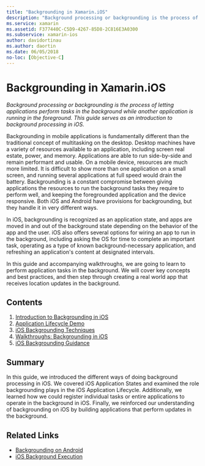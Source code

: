 ```yaml
---
title: "Backgrounding in Xamarin.iOS"
description: "Background processing or backgrounding is the process of letting applications perform tasks in the background while another application is running in the foreground. This guide serves as an introduction to background processing in iOS."
ms.service: xamarin
ms.assetid: F377440C-C5D9-4267-85D8-2C816E3A0300
ms.subservice: xamarin-ios
author: davidortinau
ms.author: daortin
ms.date: 06/05/2018
no-loc: [Objective-C]
---
```


# Backgrounding in Xamarin.iOS

_Background processing or backgrounding is the process of letting applications perform tasks in the background while another application is running in the foreground. This guide serves as an introduction to background processing in iOS._

Backgrounding in mobile applications is fundamentally different than the traditional concept of multitasking on the desktop. Desktop machines have a variety of resources available to an application, including screen real estate, power, and memory. Applications are able to run side-by-side and remain performant and usable. On a mobile device, resources are much more limited. It is difficult to show more than one application on a small screen, and running several applications at full speed would drain the battery. Backgrounding is a constant compromise between giving applications the resources to run the background tasks they require to perform well, and keeping the foregrounded application and the device responsive. Both iOS and Android have provisions for backgrounding, but they handle it in very different ways.

In iOS, backgrounding is recognized as an application state, and apps are moved in and out of the background state depending on the behavior of the app and the user. iOS also offers several options for wiring an app to run in the background, including asking the OS for time to complete an important task, operating as a type of known background-necessary application, and refreshing an application's content at designated intervals.

In this guide and accompanying walkthroughs, we are going to learn to perform application tasks in the background. We will cover key concepts and best practices, and then step through creating a real world app that receives location updates in the background.

## Contents

1. [Introduction to Backgrounding in iOS](~/ios/app-fundamentals/backgrounding/introduction-to-backgrounding-in-ios.md)
1. [Application Lifecycle Demo](~/ios/app-fundamentals/backgrounding/application-lifecycle-demo.md)
1. [iOS Backgrounding Techniques](~/ios/app-fundamentals/backgrounding/ios-backgrounding-techniques/index.md)
1. [Walkthroughs: Backgrounding in iOS](~/ios/app-fundamentals/backgrounding/ios-backgrounding-walkthroughs/index.md)
1. [iOS Backgrounding Guidance](~/ios/app-fundamentals/backgrounding/ios-backgrounding-guidance.md)

## Summary

In this guide, we introduced the different ways of doing background processing in iOS. We covered iOS Application States and examined the role backgrounding plays in the iOS Application Lifecycle. Additionally, we learned how we could register individual tasks or entire applications to operate in the background in iOS. Finally, we reinforced our understanding of backgrounding on iOS by building applications that perform updates in the background.

## Related Links

- [Backgrounding on Android](~/android/app-fundamentals/services/index.md)
- [iOS Background Execution](https://developer.apple.com/library/ios/documentation/iPhone/Conceptual/iPhoneOSProgrammingGuide/BackgroundExecution/BackgroundExecution.html)
